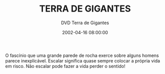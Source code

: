 ---
title: 'TERRA DE GIGANTES'
date: 2002-04-16 08:00:00
author: 'DVD Terra de Gigantes'
body: 'O fascínio que uma grande parede de rocha exerce sobre alguns homens parece inexplicável. Escalar significa quase sempre colocar a própria vida em risco. Não escalar pode fazer a vida perder o sentido!'
---
